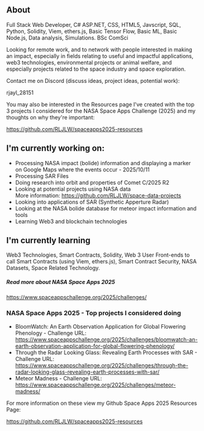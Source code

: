 ## About

Full Stack Web Developer, C# ASP.NET, CSS, HTML5, Javscript, SQL, Python, Solidity, Viem, ethers.js, Basic Tensor Flow, Basic ML, Basic Node.js, Data analysis, Simulations. BSc ComSci

Looking for remote work, and to network with people interested in making an impact, especially in fields relating to useful and impactful applications, web3 technologies, environmental projects or animal welfare, and especially projects related to the space industry and space exploration.

Contact me on Discord (discuss ideas, project ideas, potential work):

rjayl_28151

You may also be interested in the Resources page I've created with the top 3 projects I considered for the NASA Space Apps Challenge (2025) and my thoughts on why they're important:

https://github.com/RLJLW/spaceapps2025-resources

## I'm currently working on:
 - Processing NASA impact (bolide) information and displaying a marker on Google Maps where the events occur - 2025/10/11
 - Processing SAR Files
 - Doing research into orbit and properties of Comet C/2025 R2
 - Looking at potential projects using NASA data
   <br />
   More information: https://github.com/RLJLW/space-data-projects
 - Looking into applications of SAR (Synthetic Apperture Radar)
 - Looking at the NASA bolide database for meteor impact information and tools
 - Learning Web3 and blockchain technologies
 

## I'm currently learning

Web3 Technologies, Smart Contracts, Solidity, Web 3 User Front-ends to call Smart Contracts (using Viem, ethers.js), Smart Contract Security, NASA Datasets, Space Related Technology.

##### Read more about NASA Space Apps 2025
https://www.spaceappschallenge.org/2025/challenges/

### NASA Space Apps 2025 - Top projects I considered doing
 
- BloomWatch: An Earth Observation Application for Global Flowering Phenology - 
  Challenge URL: https://www.spaceappschallenge.org/2025/challenges/bloomwatch-an-earth-observation-application-for-global-flowering-phenology/
- Through the Radar Looking Glass: Revealing Earth Processes with SAR - 
   Challenge URL: https://www.spaceappschallenge.org/2025/challenges/through-the-radar-looking-glass-revealing-earth-processes-with-sar/
- Meteor Madness - 
  Challenge URL: https://www.spaceappschallenge.org/2025/challenges/meteor-madness/


For more information on these view my Github Space Apps 2025 Resources Page:

https://github.com/RLJLW/spaceapps2025-resources
 


<!--
**RLJLW/rljlw** is a ✨ _special_ ✨ repository because its `README.md` (this file) appears on your GitHub profile.

Here are some ideas to get you started:

- 🔭 I’m currently working on ...
- 🌱 I’m currently learning ...
- 👯 I’m looking to collaborate on ...
- 🤔 I’m looking for help with ...
- 💬 Ask me about ...
- 📫 How to reach me: ...
- 😄 Pronouns: ...
- ⚡ Fun fact: ...
-->
